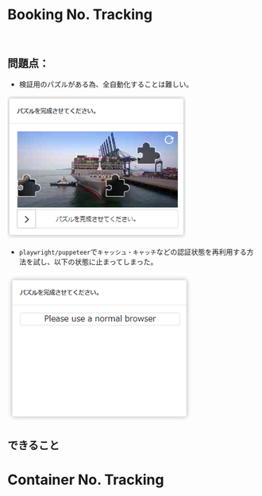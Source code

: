 # Booking No. Tracking
<br>

## 問題点：

* 検証用のパズルがある為、全自動化することは難しい。
<img src='img/canvas_puzzel.PNG'>

* `playwright/puppeteer`で`キャッシュ・キャッチ`などの認証状態を再利用する方法を試し、以下の状態に止まってしまった。
<img src='img/puzzel_loading.PNG'>

## できること

# Container No. Tracking
